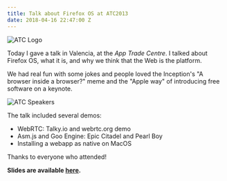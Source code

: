 ```yaml
---
title: Talk about Firefox OS at ATC2013
date: 2018-04-16 22:47:00 Z
---
```



![ATC Logo](http://www.eleventel.es/wp-content/uploads/2013/08/ATC-logo.png)

Today I gave a talk in Valencia, at the *App Trade Centre*. I talked about Firefox OS, what it is, and why we think that the Web is the platform.

We had real fun with some jokes and people loved the Inception's "A browser inside a browser?" meme and the "Apple way" of introducing free software on a keynote.

![ATC Speakers](http://f.cl.ly/items/1K3g0c3d2T000W2A3v15/atc-ponentes.png)

The talk included several demos:

* WebRTC: Talky.io and webrtc.org demo
* Asm.js and Goo Engine: Epic Citadel and Pearl Boy
* Installing a webapp as native on MacOS

Thanks to everyone who attended!

**Slides are available [here](http://fjaguero.com/talks/atc-valencia).**